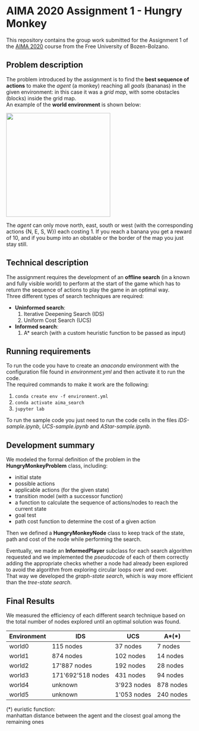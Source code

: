 # AIMA 2020 Assignment 1 - Hungry Monkey

This repository contains the group work submitted for the Assignment 1 of the [AIMA 2020](https://ole.unibz.it/course/view.php?id=6841) course from the Free University of Bozen-Bolzano.

## Problem description

The problem introduced by the assignment is to find the **best sequence of actions** to make the *agent* (a monkey) reaching all *goals* (bananas) in the given environment: in this case it was a *grid map*, with some obstacles (blocks) inside the grid map.  
An example of the **world environment** is shown below:  

<img src="/images/world_example.png"  width="280">

The *agent* can only move north, east, south or west (with the corresponding actions {N, E, S, W}) each costing 1. If you reach a banana you get a reward of 10, and if you bump into an obstable or the border of the map you just stay still. 

## Technical description

The assignment requires the development of an **offline search** (in a known and fully visible world) to perform at the start of the game which has to return the sequence of actions to play the game in an optimal way.  
Three different types of search techniques are required:
* __Uninformed search__:
  1. Iterative Deepening Search (IDS)
  2. Uniform Cost Search (UCS)
* __Informed search__:
  1. A* search (with a custom heuristic function to be passed as input)

## Running requirements

To run the code you have to create an *anaconda* environment with the configuration file found in *environment.yml* and then activate it to run the code.  
The required commands to make it work are the following:
1. `conda create env -f environment.yml`
2. `conda activate aima_search`
3. `jupyter lab`

To run the sample code you just need to run the code cells in the files *IDS-sample.ipynb*, *UCS-sample.ipynb* and *AStar-sample.ipynb*.

## Development summary

We modeled the formal definition of the problem in the **HungryMonkeyProblem** class, including:

- initial state
- possible actions
- applicable actions (for the given state)
- transition model (with a successor function)
- a function to calculate the sequence of actions/nodes to reach the current state
- goal test
- path cost function to determine the cost of a given action

Then we defined a **HungryMonkeyNode** class to keep track of the state, path and cost of the node while performing the search.

Eventually, we made an **InformedPlayer** subclass for each search algorithm requested and we implemented the *pseudocode* of each of them correctly adding the appropriate checks whether a node had already been explored to avoid the algorithm from exploring circular loops over and over.  
That way we developed the *graph-state search*, which is way more efficient than the *tree-state search*. 

## Final Results

We measured the efficiency of each different search technique based on the total number of nodes explored until an optimal solution was found. 

Environment | IDS | UCS | A*(*)
------ | ------ | ------ | ------
world0 | 115 nodes | 37 nodes | 7 nodes
world1 | 874 nodes | 102 nodes | 14 nodes
world2 | 17'887 nodes | 192 nodes | 28 nodes
world3 | 171'692'518 nodes | 431 nodes | 94 nodes
world4 | unknown | 3'923 nodes | 878 nodes
world5 | unknown | 1'053 nodes | 240 nodes

(*) euristic function:  
manhattan distance between the agent and the closest goal among the remaining ones
